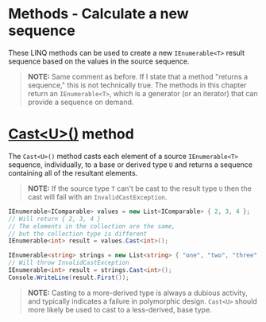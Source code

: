 [//]: # (GENERATED FILE -- DO NOT EDIT)
# Methods - Calculate a new sequence

These LINQ methods can be used to create a new `IEnumerable<T>` result sequence based on the values in the source sequence.

> **NOTE:** Same comment as before. If I state that a method "returns a sequence," this is not technically true. The methods in this chapter return an `IEnumerable<T>`, which is a generator (or an iterator) that can provide a sequence on demand.

# [Cast&lt;U&gt;()](https://msdn.microsoft.com/en-us/library/bb341406%28v=vs.110%29.aspx) method
The `Cast<U>()` method casts each element of a source `IEnumerable<T>` sequence, individually, to a base or derived type `U` and returns a sequence containing all of the resultant elements.

> **NOTE:** If the source type `T` can't be cast to the result type `U` then the cast will fail with an `InvalidCastException`.

```csharp
IEnumerable<IComparable> values = new List<IComparable> { 2, 3, 4 };
// Will return { 2, 3, 4 }
// The elements in the collection are the same,
// but the collection type is different
IEnumerable<int> result = values.Cast<int>();
```

```csharp
IEnumerable<string> strings = new List<string> { "one", "two", "three" };
// Will throw InvalidCastException
IEnumerable<int> result = strings.Cast<int>();
Console.WriteLine(result.First());
```

> **NOTE:** Casting to a more-derived type is always a dubious activity, and typically indicates a failure in polymorphic design. `Cast<U>` should more likely be used to cast to a less-derived, base type.
